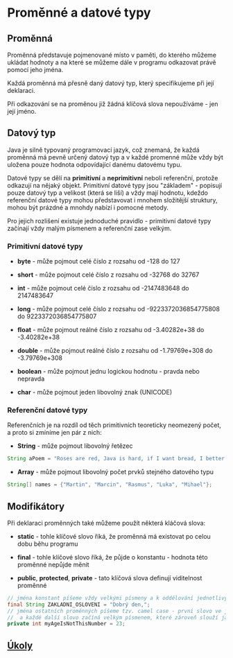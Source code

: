 # Proměnné a&nbsp;datové typy

## Proměnná

Proměnná představuje pojmenované místo v paměti, do kterého můžeme ukládat hodnoty a na které se můžeme dále v programu odkazovat právě pomocí jeho jména.

Každá proměnná má přesně daný datový typ, který specifikujeme při její deklaraci.


Při odkazování se na proměnou již žádná klíčová slova nepoužíváme - jen její jméno.

## Datový typ

Java je silně typovaný programovací jazyk, což znemaná, že každá proměnná má pevně určený datový typ a v každé promenné může vždy být uložena pouze hodnota odpovídající danému datovému typu.

Datové typy se dělí na <b>primitivní</b> a <b>neprimitivní</b> neboli referenční, protože odkazují na nějaký objekt. Primitivní datové typy jsou "základem" - popisují pouze datový typ a velikost (která se liší) a vždy mají hodnotu, kdeždo referenční datové typy mohou představovat i mnohem složitější struktury, mohou být prázdné a mnohdy nabízí i pomocné metody.

Pro jejich rozlišení existuje jednoduché pravidlo - primitivní datové typy začínají vždy malým písmenem a referenční zase velkým.

### Primitivní datové typy

- <b>byte</b> - může pojmout celé číslo z rozsahu od -128 do 127

- <b>short</b> - může pojmout celé číslo z rozsahu od -32768 do 32767

- <b>int</b> - může pojmout celé číslo z rozsahu od -2147483648 do 2147483647

- <b>long</b> - může pojmout celé číslo z rozsahu od -9223372036854775808 do 9223372036854775807

- <b>float</b> - může pojmout reálné číslo z rozsahu od -3.40282e+38 do -3.40282e+38

- <b>double</b> - může pojmout reálné číslo z rozsahu od -1.79769e+308 do -3.79769e+308

- <b>boolean</b> - může pojmout jednu logickou hodnotu - pravda nebo nepravda

- <b>char</b> - může pojmout jeden libovolný znak (UNICODE)

### Referenční datové typy

Referenčních je na rozdíl od těch primitivních teoreticky neomezený počet, a proto si zmíníme jen pár z nich:

- <b>String</b> - může pojmout libovolný řetězec
```java
String aPoem = "Roses are red, Java is hard, if I want bread, I better start.. learning!";
```
- <b>Array</b> - může pojmout libovolný počet prvků stejného datového typu
```java
String[] names = {"Martin", "Marcin", "Rasmus", "Luka", "Mihael"};
```

## Modifikátory
Při deklaraci proměnných také můžeme použít některá kláčová slova:

- <b>static</b> - tohle klíčové slovo říká, že proměnná má existovat po celou dobu běhu programu

- <b>final</b> - tohle klíčové slovo říká, že půjde o konstantu - hodnota této proměnné nepůjde měnit

- <b>public</b>, <b>protected</b>, <b>private</b> - tato klíčová slova definují viditelnost proměnné

```java
// jména konstant píšeme vždy velkými písmeny a k oddělování jednotlivých částí používáme podtržítko _
final String ZAKLADNI_OSLOVENI = "Dobrý den,";
// jména ostatních proměnných píšeme tzv. camel case - první slovo ve jméně je celé malými písmeny
//  a každé další slovo začíná velkým písmenem, které zároveň slouží jako vizuální oddělovač
private int myAgeIsNotThisNumber = 23; 
```

## [Úkoly](README.md#Úkoly)
